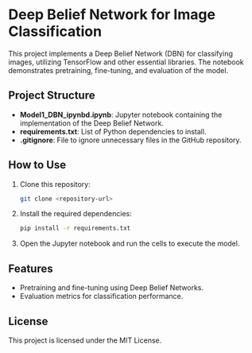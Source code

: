 # Deep Belief Network for Image Classification

This project implements a Deep Belief Network (DBN) for classifying images, utilizing TensorFlow and other essential libraries. The notebook demonstrates pretraining, fine-tuning, and evaluation of the model.

## Project Structure

- **Model1_DBN_ipynbd.ipynb**: Jupyter notebook containing the implementation of the Deep Belief Network.
- **requirements.txt**: List of Python dependencies to install.
- **.gitignore**: File to ignore unnecessary files in the GitHub repository.

## How to Use

1. Clone this repository:
   ```bash
   git clone <repository-url>
   ```

2. Install the required dependencies:
   ```bash
   pip install -r requirements.txt
   ```

3. Open the Jupyter notebook and run the cells to execute the model.

## Features

- Pretraining and fine-tuning using Deep Belief Networks.
- Evaluation metrics for classification performance.

## License

This project is licensed under the MIT License.
